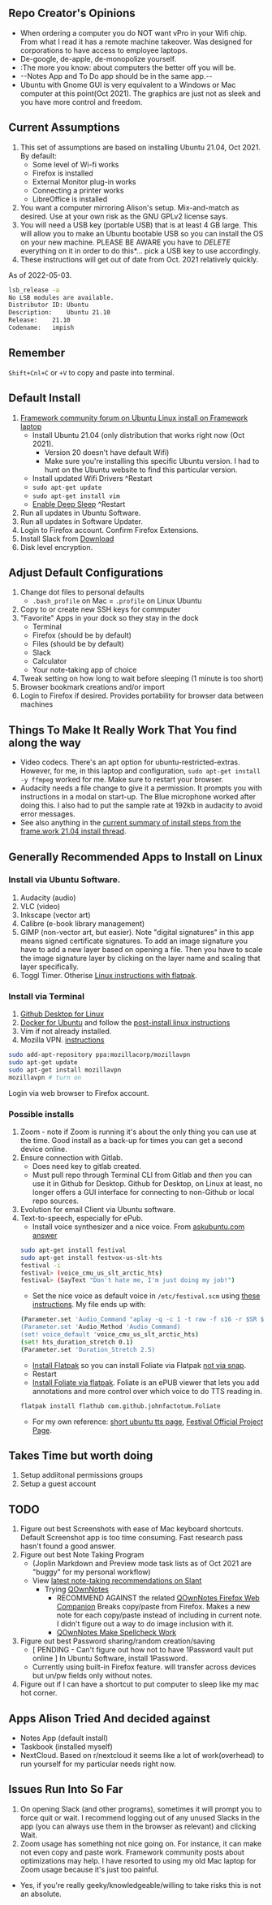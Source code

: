 ## Repo Creator's Opinions

* When ordering a computer you do NOT want vPro in your Wifi chip. From what I read it has a remote machine takeover. Was designed for corporations to have access to employee laptops.
* De-google, de-apple, de-monopolize yourself.
* :The more you know: about computers the better off you will be. 
* --Notes App and To Do app should be in the same app.--
* Ubuntu with Gnome GUI is very equivalent to a Windows or Mac computer at this point(Oct 2021). The graphics are just not as sleek and you have more control and freedom. 

## Current Assumptions
1. This set of assumptions are based on installing Ubuntu 21.04, Oct 2021. By default: 
    * Some level of Wi-fi works
    * Firefox is installed
    * External Monitor plug-in works
    * Connecting a printer works
    * LibreOffice is installed
1. You want a computer mirroring Alison's setup. Mix-and-match as desired. Use at your own risk as the GNU GPLv2 license says.
1. You will need a USB key (portable USB) that is at least 4 GB large. This will allow you to make an Ubuntu bootable USB so you can install the OS on your new machine. PLEASE BE AWARE you have to _DELETE_ everything on it in order to do this*... pick a USB key to use accordingly.
1. These instructions will get out of date from Oct. 2021 relatively quickly.

As of 2022-05-03.
```bash
lsb_release -a
No LSB modules are available.
Distributor ID:	Ubuntu
Description:	Ubuntu 21.10
Release:	21.10
Codename:	impish
```

## Remember
`Shift+Cnl+C` or `+V` to copy and paste into terminal.

## Default Install

1. [Framework community forum on Ubuntu Linux install on Framework laptop](https://community.frame.work/t/ubuntu-21-04-on-the-framework-laptop/2722)
    - Install Ubuntu 21.04 (only distribution that works right now (Oct 2021). 
        - Version 20 doesn't have default Wifi)
        - Make sure you're installing this specific Ubuntu version. I had to hunt on the Ubuntu website to find this particular version. 
    - Install updated Wifi Drivers ^Restart
    - `sudo apt-get update`
    - `sudo apt-get install vim`
    - [Enable Deep Sleep](https://community.frame.work/t/ubuntu-21-04-on-the-framework-laptop/2722/7) ^Restart
1. Run all updates in Ubuntu Software.
1. Run all updates in Software Updater.
1. Login to Firefox account. Confirm Firefox Extensions.
1. Install Slack from [Download](https://slack.com/downloads)
1. Disk level encryption.

## Adjust Default Configurations

1. Change dot files to personal defaults
    - `.bash_profile` on Mac = `.profile` on Linux Ubuntu
1. Copy to or create new SSH keys for commputer
1. "Favorite" Apps in your dock so they stay in the dock
    * Terminal
    * Firefox (should be by default)
    * Files (should be by default)
    * Slack
    * Calculator
    * Your note-taking app of choice
1. Tweak setting on how long to wait before sleeping (1 minute is too short)
1. Browser bookmark creations and/or import
1. Login to Firefox if desired. Provides portability for browser data between machines

## Things To Make It Really Work That You find along the way
* Video codecs. There's an apt option for ubuntu-restricted-extras. However, for me, in this laptop and configuration, `sudo apt-get install -y ffmpeg` worked for me. Make sure to restart your browser.
* Audacity needs a file change to give it a permission. It prompts you with instructions in a modal on start-up. The Blue microphone worked after doing this. I also had to put the sample rate at 192kb in audacity to avoid error messages.
* See also anything in the [current summary of install steps from the frame.work 21.04 install thread](https://community.frame.work/t/ubuntu-21-04-on-the-framework-laptop/2722).

## Generally Recommended Apps to Install on Linux

### Install via Ubuntu Software.
1. Audacity (audio)
1. VLC (video)
1. Inkscape (vector art)
1. Calibre (e-book library management)
1. GIMP (non-vector art, but easier). Note "digital signatures" in this app means signed certificate signatures. To add an image signature you have to add a new layer based on opening a file. Then you have to scale the image signature layer by clicking on the layer name and scaling that layer specifically.
1. Toggl Timer. Otherise [Linux instructions with flatpak](https://support.toggl.com/en/articles/2410832-toggl-track-desktop-app-for-linux).

### Install via Terminal
1. [Github Desktop for Linux](https://github.com/shiftkey/desktop/)
1. [Docker for Ubuntu](https://docs.docker.com/engine/install/ubuntu/) and follow the [post-install linux instructions](https://docs.docker.com/engine/install/linux-postinstall/)
1. Vim if not already installed.
1. Mozilla VPN. [instructions](https://support.mozilla.org/en-US/kb/how-install-mozilla-vpn-linux-computer)
```bash
sudo add-apt-repository ppa:mozillacorp/mozillavpn
sudo apt-get update
sudo apt-get install mozillavpn
mozillavpn # turn on
```
Login via web browser to Firefox account.

### Possible installs
1. Zoom - note if Zoom is running it's about the only thing you can use at the time. Good install as a back-up for times you can get a second device online.
1. Ensure connection with Gitlab. 
    * Does need key to gitlab created.
    * Must pull repo through Terminal CLI from Gitlab and _then_ you can use it in Github for Desktop. Github for Desktop, on Linux at least, no longer offers a GUI interface for connecting to non-Github or local repo sources.
1. Evolution for email Client via Ubuntu software.
1. Text-to-speech, especially for ePub. 
    * Install voice synthesizer and a nice voice. From [askubuntu.com answer](https://askubuntu.com/a/908889)
    ```bash
    sudo apt-get install festival
    sudo apt-get install festvox-us-slt-hts
    festival -i
    festival> (voice_cmu_us_slt_arctic_hts) 
    festival> (SayText "Don't hate me, I'm just doing my job!")
    ```
    * Set the nice voice as default voice in `/etc/festival.scm` using [these instructions](https://ubuntuforums.org/showthread.php?t=751169). My file ends up with:
    ```bash
    (Parameter.set 'Audio_Command "aplay -q -c 1 -t raw -f s16 -r $SR $FILE")
    (Parameter.set 'Audio_Method 'Audio_Command)
    (set! voice_default 'voice_cmu_us_slt_arctic_hts)
    (set! hts_duration_stretch 0.1)
    (Parameter.set 'Duration_Stretch 2.5)
    ```
    * [Install Flatpak](https://flatpak.org/setup/Ubuntu) so you can install Foliate via Flatpak [not via snap](https://github.com/johnfactotum/foliate/wiki#how-to-use-text-to-speech).
    * Restart
    * [Install Foliate via flatpak](https://flathub.org/apps/details/com.github.johnfactotum.Foliate). Foliate is an ePUB viewer that lets you add annotations and more control over which voice to do TTS reading in.
    ```bash
    flatpak install flathub com.github.johnfactotum.Foliate
    ```  
    * For my own reference: [short ubuntu tts page](http://www.solomonson.com/posts/2010-07-24-ubuntu-linux-text-speech/), [Festival Official Project Page](https://www.cstr.ed.ac.uk/projects/festival/). 

## Takes Time but worth doing

1. Setup addiitonal permissions groups
1. Setup a guest account

## TODO

1. Figure out best Screenshots with ease of Mac keyboard shortcuts. Default Screenshot app is too time consuming. Fast research pass hasn't found a good answer.
1. Figure out best Note Taking Program
    * (Joplin Markdown and Preview mode task lists as of Oct 2021 are "buggy" for my personal workflow)
    * View [latest note-taking recommendations on Slant](https://www.slant.co/topics/6303/~note-taking-apps-for-linux)
        * Trying [QOwnNotes](https://www.qownnotes.org/getting-started/demo.html)
            * RECOMMEND AGAINST the related [QOwnNotes Firefox Web Companion](https://addons.mozilla.org/en-US/firefox/addon/qownnotes-web-companion/) Breaks copy/paste from Firefox. Makes a new note for each copy/paste instead of including in current note. I didn't figure out a way to do image inclusion with it. 
            * [QOwnNotes Make Spellcheck Work](https://www.qownnotes.org/editor/spellchecking.html)
1. Figure out best Password sharing/random creation/saving
    * [ PENDING - Can't figure out how not to have 1Password vault put online ] In Ubuntu Software, install 1Password.
    * Currently using built-in Firefox feature. will transfer across devices but un/pw fields only without notes.
1. Figure out if I can have a shortcut to put computer to sleep like my mac hot corner.


## Apps Alison Tried And decided against

* Notes App (default install)
* Taskbook (installed myself)
* NextCloud. Based on r/nextcloud it seems like a lot of work(overhead) to run yourself for my particular needs right now.

## Issues Run Into So Far
1. On opening Slack (and other programs), sometimes it will prompt you to force quit or wait. I recommend logging out of any unused Slacks in the app (you can always use them in the browser as relevant) and clicking Wait. 
1. Zoom usage has something not nice going on. For instance, it can make not even copy and paste work. Framework community posts about optimizations may help. I have resorted to using my old Mac laptop for Zoom usage because it's just too painful.



* Yes, if you're really geeky/knowledgeable/willing to take risks this is not an absolute.
